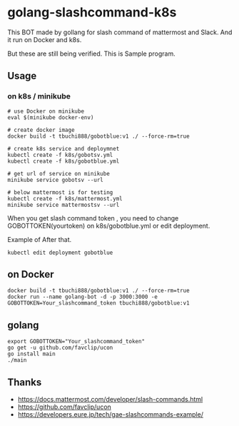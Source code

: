 # golang-slashcommand-k8s
This BOT made by gollang for slash command of mattermost and Slack. 
And it run on Docker and k8s. 

But these are still being verified.
This is Sample program.

## Usage

### on k8s / minikube

```
# use Docker on minikube
eval $(minikube docker-env)

# create docker image
docker build -t tbuchi888/gobotblue:v1 ./ --force-rm=true

# create k8s service and deploymnet
kubectl create -f k8s/gobotsv.yml
kubectl create -f k8s/gobotblue.yml 

# get url of service on minikube 
minikube service gobotsv --url

# below mattermost is for testing
kubectl create -f k8s/mattermost.yml
minikube service mattermostsv --url
```

When you get slash command token , you need to change GOBOTTOKEN(yourtoken) on k8s/gobotblue.yml or edit deployment.

Example of After that.

```
kubectl edit deployment gobotblue
```
## on Docker

```
docker build -t tbuchi888/gobotblue:v1 ./ --force-rm=true
docker run --name golang-bot -d -p 3000:3000 -e GOBOTTOKEN=Your_slashcommand_token tbuchi888/gobotblue:v1
```

## golang

```
export GOBOTTOKEN="Your_slashcommand_token"
go get -u github.com/favclip/ucon
go install main
./main
```

## Thanks
- https://docs.mattermost.com/developer/slash-commands.html
- https://github.com/favclip/ucon
- https://developers.eure.jp/tech/gae-slashcommands-example/
